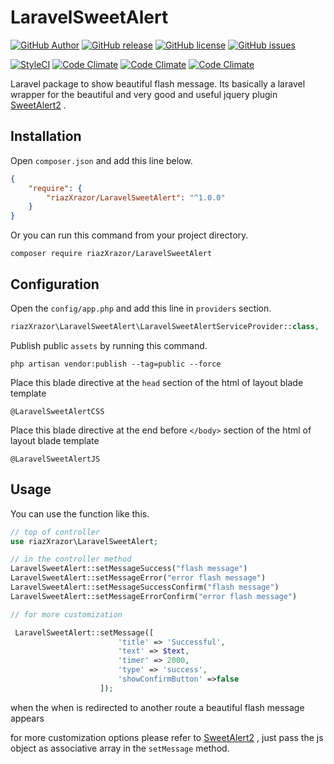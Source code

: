 
# LaravelSweetAlert

[![GitHub Author](https://img.shields.io/badge/author-@riazXrazor-blue.svg?style=flat-square)](https://github.com/riazXrazor)
[![GitHub release](https://img.shields.io/github/release/riazXrazor/LaravelSweetAlert.svg?style=flat-square)](https://github.com/riazXrazor/LaravelSweetAlert/releases)
[![GitHub license](https://img.shields.io/badge/license-License-GPL%20v3-blue.svg?style=flat-square)](https://raw.githubusercontent.com/riazXrazor/LaravelSweetAlert/master/LICENSE)
[![GitHub issues](https://img.shields.io/github/issues/riazXrazor/LaravelSweetAlert.svg?style=flat-square)](https://github.com/riazXrazor/LaravelSweetAlert/issues)

[![StyleCI](https://styleci.io/repos/83233450/shield)](https://styleci.io/repos/83233450)
[![Code Climate](https://img.shields.io/codeclimate/github/riazXrazor/LaravelSweetAlert.svg?style=flat-square)](https://codeclimate.com/github/riazXrazor/LaravelSweetAlert)
[![Code Climate](https://img.shields.io/codeclimate/coverage/github/riazXrazor/LaravelSweetAlert.svg?style=flat-square)](https://codeclimate.com/github/riazXrazor/LaravelSweetAlert/coverage)
[![Code Climate](https://img.shields.io/codeclimate/issues/github/riazXrazor/LaravelSweetAlert.svg?style=flat-square)](https://codeclimate.com/github/riazXrazor/LaravelSweetAlert/issues)

Laravel package to show beautiful flash message.
Its basically a laravel wrapper for the beautiful
and very good and useful jquery plugin
[SweetAlert2](https://limonte.github.io/sweetalert2)
.

## Installation

Open `composer.json` and add this line below.

```json
{
    "require": {
        "riazXrazor/LaravelSweetAlert": "^1.0.0"
    }
}
```

Or you can run this command from your project directory.

```console
composer require riazXrazor/LaravelSweetAlert
```

## Configuration

Open the `config/app.php` and add this line in `providers` section.

```php
riazXrazor\LaravelSweetAlert\LaravelSweetAlertServiceProvider::class,
```

Publish public `assets` by running this command.

```console
php artisan vendor:publish --tag=public --force
```

Place this blade directive at the `head` section of the html of 
layout blade template
```blade
@LaravelSweetAlertCSS
```
Place this blade directive at the end before `</body>` section of the html of 
layout blade template
```blade
@LaravelSweetAlertJS
```

## Usage

You can use the function like this.

```php
// top of controller
use riazXrazor\LaravelSweetAlert;

// in the controller method 
LaravelSweetAlert::setMessageSuccess("flash message")
LaravelSweetAlert::setMessageError("error flash message")
LaravelSweetAlert::setMessageSuccessConfirm("flash message")
LaravelSweetAlert::setMessageErrorConfirm("error flash message")

// for more customization

 LaravelSweetAlert::setMessage([
                        'title' => 'Successful',
                        'text' => $text,
                        'timer' => 2000,
                        'type' => 'success',
                        'showConfirmButton' =>false
                    ]);

```

when the when is redirected to another route
 a beautiful flash message appears
 
 for more customization options please refer to 
[SweetAlert2](https://limonte.github.io/sweetalert2)
, just pass the js object as associative array in the
`setMessage` method. 